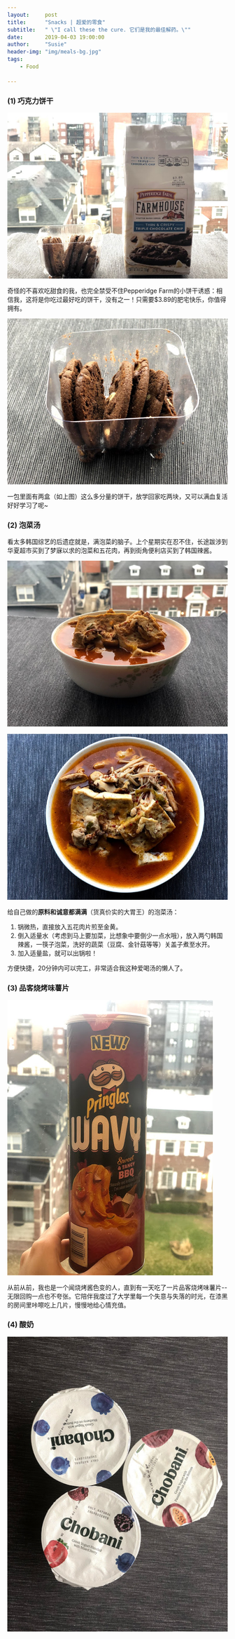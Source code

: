 ```yaml
---
layout:     post
title:      "Snacks | 超爱的零食"
subtitle:   " \"I call these the cure. 它们是我的最佳解药。\""
date:       2019-04-03 19:00:00
author:     "Susie"
header-img: "img/meals-bg.jpg"
tags:
    - Food

---
```


### (1) 巧克力饼干

![img](/img/in-post/meals/entire-choc.jpg)

奇怪的不喜欢吃甜食的我，也完全禁受不住Pepperidge Farm的小饼干诱惑：相信我，这将是你吃过最好吃的饼干，没有之一！只需要$3.89的肥宅快乐，你值得拥有。

![img](/img/in-post/meals/choc.jpg)

一包里面有两盒（如上图）这么多分量的饼干，放学回家吃两块，又可以满血复活好好学习了呢~





### (2) 泡菜汤

看太多韩国综艺的后遗症就是，满泡菜的脑子。上个星期实在忍不住，长途跋涉到华夏超市买到了梦寐以求的泡菜和五花肉，再到街角便利店买到了韩国辣酱。

![img](/img/in-post/meals/kimchi.jpg)

![img](/img/in-post/meals/front-kimchi.jpg)

给自己做的**原料和诚意都满满**（货真价实的大胃王）的泡菜汤：

1. 锅微热，直接放入五花肉片煎至金黄。
2. 倒入适量水（考虑到马上要加菜，比想象中要倒少一点水哦），放入两勺韩国辣酱，一筷子泡菜，洗好的蔬菜（豆腐、金针菇等等）关盖子煮至水开。
3. 加入适量盐，就可以出锅啦！

方便快捷，20分钟内可以完工，非常适合我这种爱喝汤的懒人了。



### (3) 品客烧烤味薯片

![img](/img/in-post/meals/chip.jpg)

从前从前，我也是一个闻烧烤酱色变的人，直到有一天吃了一片品客烧烤味薯片--无限回购一点也不夸张。它陪伴我度过了大学里每一个失意与失落的时光，在漆黑的房间里咔嚓吃上几片，慢慢地给心情充值。



### (4) 酸奶

![img](/img/in-post/meals/yogurt.jpg)

